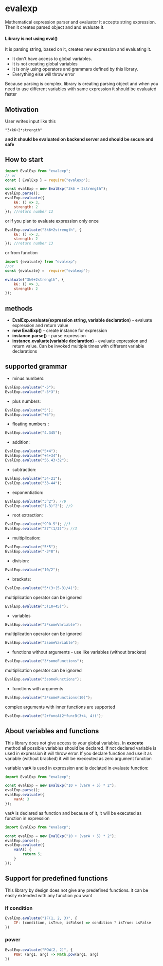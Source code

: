 # evalexp

Mathematical expression parser and evaluator
It accepts string expression. Then it creates parsed object and and evaluate it.

#### **Library is not using eval()**

It is parsing string, based on it, creates new expression and evaluating it.

-   It don't have access to global variables.
-   It is not creating global variables
-   It is only using operators and grammars defined by this library.
-   Everything else will throw error

Because parsing is complex, library is creating parsing object and when you need to use different variables with same expression it should be evaluated faster

## Motivation

User writes input like this

```
"3+k6+2*strength"
```

**and it should be evaluated on backend server and should be secure and safe**

## How to start

```javascript
import EvalExp from "evalexp";
// or
const { EvalExp } = require("evalexp");

const evalExp = new EvalExp("3k6 + 2strength");
evalExp.parse();
evalExp.evaluate({
    k6: () => 3,
    strength: 2
}); //return number 13
```

or if you plan to evaluate expression only once

```javascript
EvalExp.evaluate("3k6+2strength", {
    k6: () => 3,
    strength: 2
}); //return number 13
```

or from function
```javascript
import {evaluate} from "evalexp";
//or
const {evaluate} =  require("evalexp");

evaluate("3k6+2strength", {
    k6: () => 3,
    strength: 2
});
```

## methods
-   **EvalExp.evaluate(expression string, variable declaration)** - evaluate expression and return value   
-   **new EvalExp(<expression string>)** - create instance for expression
-   **instance.parse()** - parse expression
-   **instance.evaluate(variable declaration)** - evaluate expression and return value. Can be invoked multiple times with different variable declarations

## supported grammar

-   minus numbers:

```javascript
EvalExp.evaluate("-5");
EvalExp.evaluate("-5*3");
```

-   plus numbers:

```javascript
EvalExp.evaluate("5");
EvalExp.evaluate("+5");
```

-   floating numbers :

```javascript
EvalExp.evaluate("4.345");
```

-   addition:

```javascript
EvalExp.evaluate("5+4");
EvalExp.evaluate("+4+34");
EvalExp.evaluate("56.43+32");
```

-   subtraction:

```javascript
EvalExp.evaluate("34-21");
EvalExp.evaluate("33-44");
```

-   exponentiation:

```javascript
EvalExp.evaluate("3^2"); //9
EvalExp.evaluate("(-3)^2"); //9
```

-   root extraction:

```javascript
EvalExp.evaluate("9^0.5"); //3
EvalExp.evaluate("27^(1/3)"); //3
```

-   multiplication:

```javascript
EvalExp.evaluate("5*5");
EvalExp.evaluate("-3*8");
```

-   division:

```javascript
EvalExp.evaluate("10/2");
```

-   brackets:

```javascript
EvalExp.evaluate("5*(3+(5-3)/4)");
```

multiplication operator can be ignored

```javascript
EvalExp.evaluate("3(10+45)");
```

-   variables

```javascript
EvalExp.evaluate("3*someVariable");
```

multiplication operator can be ignored

```javascript
EvalExp.evaluate("3someVariable");
```

-   functions without arguments - use like variables (without brackets)

```javascript
EvalExp.evaluate("3*someFunctions");
```

multiplication operator can be ignored

```javascript
EvalExp.evaluate("3someFunctions");
```

- functions with arguments

```javascript
EvalExp.evaluate("3*someFunctions(10)");
```

complex arguments with inner functions are supported

```javascript
EvalExp.evaluate("2+funcA(2*funcB(3+4, 4))");
```

## About variables and functions

This library does not give access to your global variables. In **execute** method all possible variables should be declared. If
not declared variable is used in expression it will throw error.
If you declare function and use it as variable (without bracked) it will be execeuted as zero argument function

variable varA is used in expression and is declated in evaluate function:

```javascript
import EvalExp from "evalexp";

const evalExp = new EvalExp("10 + (varA + 5) * 2");
evalExp.parse();
evalExp.evaluate({
    varA: 3
});
```

varA is declared as function and because of it, it will be executed as function in expression

```javascript
import EvalExp from "evalexp";

const evalExp = new EvalExp("10 + (varA + 5) * 2");
evalExp.parse();
evalExp.evaluate({
    varA() {
        return 5;
    }
});
```

## Support for predefined functions

This library by design does not give any predefined functions. It can be easily extended with any function you want 

### If condition

```javascript
EvalExp.evaluate("IF(1, 2, 3)", {
    IF: (condition, isTrue, isFalse) => condition ? isTrue: isFalse
})
```

### power

```javascript
EvalExp.evaluate("POW(2, 2)", {
    POW: (arg1, arg) => Math.pow(arg1, arg)
})
```